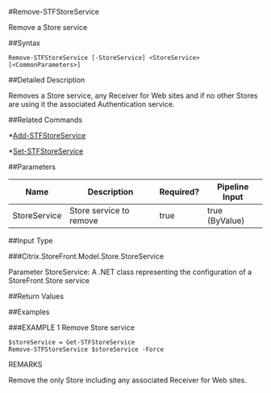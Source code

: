 #Remove-STFStoreService
Remove a Store service
##Syntax
```Remove-STFStoreService [-StoreService] <StoreService> [<CommonParameters>]
```
##Detailed Description
Removes a Store service, any Receiver for Web sites and if no other Stores are using it the associated Authentication service.
##Related Commands
*[Add-STFStoreService](Add-STFStoreService)
*[Set-STFStoreService](Set-STFStoreService)
##Parameters
|Name|Description|Required?|Pipeline Input||--|--|--|--||StoreService|Store service to remove|true|true (ByValue)|##Input Type
###Citrix.StoreFront.Model.Store.StoreService
Parameter StoreService: A .NET class representing the configuration of a StoreFront Store service
##Return Values
##Examples
###EXAMPLE 1 Remove Store service
```$storeService = Get-STFStoreService
Remove-STFStoreService $storeService -Force
```
REMARKS
Remove the only Store including any associated Receiver for Web sites.
